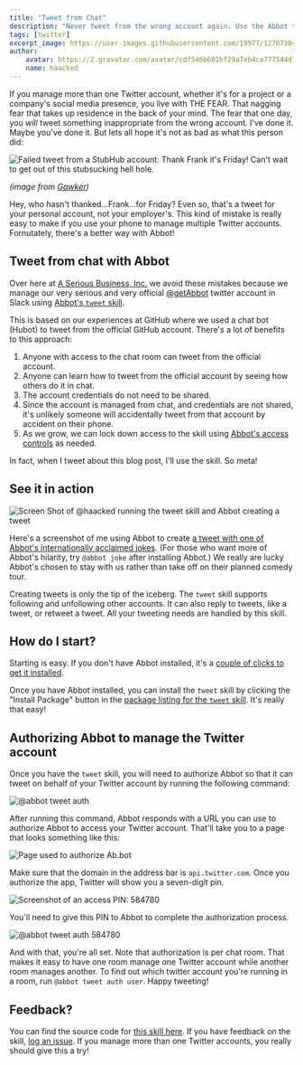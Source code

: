 ```yaml
---
title: "Tweet from Chat"
description: "Never tweet from the wrong account again. Use the Abbot tweet skill to manage your company or team's Twitter account from chat."
tags: [twitter]
excerpt_image: https://user-images.githubusercontent.com/19977/127073042-60c19aee-62d2-4bea-ad6c-7028395defcc.png
author:
    avatar: https://2.gravatar.com/avatar/cdf546b601bf29a7eb4ca777544d11cd?s=160
    name: haacked
---
```


If you manage more than one Twitter account, whether it's for a project or a company's social media presence, you live with THE FEAR. That nagging fear that takes up residence in the back of your mind. The fear that one day, you *will* tweet something inappropriate from the wrong account. I've done it. Maybe you've done it. But lets all hope it's not as bad as what this person did:

![Failed tweet from a StubHub account: Thank Frank it's Friday! Can't wait to get out of this stubsucking hell hole.](https://user-images.githubusercontent.com/19977/127176682-1410a4e4-e092-48b0-9653-b120f5e0d147.jpeg)

_(image from [Gawker](https://gawker.com/5949503/the-social-media-director-at-stubhub-is-not-having-a-good-night))_

Hey, who hasn't thanked...Frank...for Friday? Even so, that's a tweet for your personal account, not your employer's. This kind of mistake is really easy to make if you use your phone to manage multiple Twitter accounts. Fornutately, there's a better way with Abbot!

## Tweet from chat with Abbot

Over here at [A Serious Business, Inc.](https://www.aseriousbusiness.com/) we avoid these mistakes because we manage our very serious and very official [@getAbbot](https://twitter.com/getAbbot) twitter account in Slack using [Abbot's `tweet` skill](https://ab.bot/packages/aseriousbiz/tweet).

This is based on our experiences at GitHub where we used a chat bot (Hubot) to tweet from the official GitHub account. There's a lot of benefits to this approach:

1. Anyone with access to the chat room can tweet from the official account.
2. Anyone can learn how to tweet from the official account by seeing how others do it in chat.
3. The account credentials do not need to be shared.
4. Since the account is managed from chat, and credentials are not shared, it's unlikely someone will accidentally tweet from that account by accident on their phone.
5. As we grow, we can lock down access to the skill using [Abbot's access controls](https://youtu.be/6NHMyyWZtrU) as needed.

In fact, when I tweet about this blog post, I'll use the skill. So meta!

## See it in action

![Screen Shot of @haacked running the tweet skill and Abbot creating a tweet](https://user-images.githubusercontent.com/19977/127073042-60c19aee-62d2-4bea-ad6c-7028395defcc.png)

Here's a screenshot of me using Abbot to create [a tweet with one of Abbot's internationally acclaimed jokes](https://twitter.com/getAbbot/status/1419805425101279235). (For those who want more of Abbot's hilarity, try `@abbot joke` after installing Abbot.) We really are lucky Abbot's chosen to stay with us rather than take off on their planned comedy tour.

Creating tweets is only the tip of the iceberg. The `tweet` skill supports following and unfollowing other accounts. It can also reply to tweets, like a tweet, or retweet a tweet. All your tweeting needs are handled by this skill.

## How do I start?

Starting is easy. If you don't have Abbot installed, it's a [couple of clicks to get it installed](https://ab.bot/login).

Once you have Abbot installed, you can install the `tweet` skill by clicking the "Install Package" button in the [package listing for the `tweet` skill](https://ab.bot/packages/aseriousbiz/tweet). It's really that easy!

## Authorizing Abbot to manage the Twitter account

Once you have the `tweet` skill, you will need to authorize Abbot so that it can tweet on behalf of your Twitter account by running the following command:

![@abbot tweet auth](https://user-images.githubusercontent.com/19977/127073610-ce7fbe79-1830-42bf-bc80-97dad5874210.png)

After running this command, Abbot responds with a URL you can use to authorize Abbot to access your Twitter account. That'll take you to a page that looks something like this:

![Page used to authorize Ab.bot](https://user-images.githubusercontent.com/19977/127073714-d9264cbf-6b5f-4b97-8abf-33363e059950.png)

Make sure that the domain in the address bar is `api.twitter.com`. Once you authorize the app, Twitter will show you a seven-digit pin.

![Screenshot of an access PIN: 584780](https://user-images.githubusercontent.com/19977/127074678-9dba34e9-f737-4590-9c1f-f211ec03dd1f.png)

You'll need to give this PIN to Abbot to complete the authorization process.

![@abbot tweet auth 584780](https://user-images.githubusercontent.com/19977/127074789-be348bb3-4012-493b-b383-f4edbbe65abb.png)

And with that, you're all set. Note that authorization is per chat room. That makes it easy to have one room manage one Twitter account while another room manages another. To find out which twitter account you're running in a room, run `@abbot tweet auth user`. Happy tweeting!

## Feedback?

You can find the source code for [this skill here](https://github.com/aseriousbiz/abbot-skills/blob/main/skills/tweet.py). If you have feedback on the skill, [log an issue](https://github.com/aseriousbiz/abbot-skills/issues). If you manage more than one Twitter accounts, you really should give this a try!
